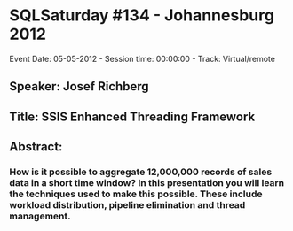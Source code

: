 # SQLSaturday #134 - Johannesburg 2012
Event Date: 05-05-2012 - Session time: 00:00:00 - Track: Virtual/remote
## Speaker: Josef Richberg
## Title: SSIS Enhanced Threading Framework
## Abstract:
### How is it possible to aggregate 12,000,000 records of sales data in a short time window? In this presentation you will learn the techniques used to make this possible. These include workload distribution, pipeline elimination and thread management.

